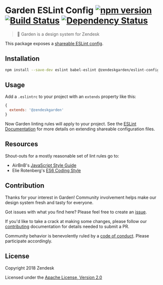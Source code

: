 # Garden ESLint Config [![npm version](https://img.shields.io/npm/v/@zendeskgarden/eslint-config.svg?style=flat-square)](https://www.npmjs.com/package/@zendeskgarden/eslint-config) [![Build Status](https://img.shields.io/travis/zendeskgarden/eslint-config/master.svg?style=flat-square)](https://travis-ci.org/zendeskgarden/eslint-config) [![Dependency Status](https://img.shields.io/david/dev/zendeskgarden/eslint-config.svg?style=flat-square)](https://david-dm.org/zendeskgarden/eslint-config?type=dev)

> :seedling: Garden is a design system for Zendesk

This package exposes a [shareable ESLint
config](http://eslint.org/docs/developer-guide/shareable-configs).

## Installation

```sh
npm install --save-dev eslint babel-eslint @zendeskgarden/eslint-config
```

## Usage

Add a `.eslintrc` to your project with an `extends` property like this:

```js
{
  extends: '@zendeskgarden'
}
```

Now Garden linting rules will apply to your project. See the [ESLint
Documentation](http://eslint.org/docs/user-guide/configuring#extending-configuration-files)
for more details on extending shareable configuration files.

## Resources

Shout-outs for a mostly reasonable set of lint rules go to:

* AirBnB's [JavaScript Style Guide](https://github.com/airbnb/javascript)
* Elie Rotenberg's [ES6 Coding Style](https://github.com/elierotenberg/coding-styles/blob/master/es6.md)

## Contribution

Thanks for your interest in Garden! Community involvement helps make our
design system fresh and tasty for everyone.

Got issues with what you find here? Please feel free to create an
[issue](https://github.com/zendeskgarden/eslint-config/issues/new).

If you'd like to take a crack at making some changes, please follow our
[contributing](.github/CONTRIBUTING.md) documentation for details needed
to submit a PR.

Community behavior is benevolently ruled by a [code of
conduct](.github/CODE_OF_CONDUCT.md). Please participate accordingly.

## License

Copyright 2018 Zendesk

Licensed under the [Apache License, Version 2.0](LICENSE.md)
